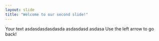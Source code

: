 ```yaml
---
layout: slide
title: "Welcome to our second slide!"
---
```

Your text
asdasdasdasdasda
asdasdasd
asdasa
Use the left arrow to go back!

